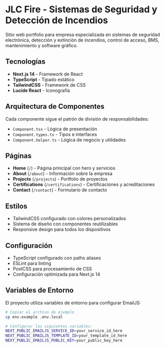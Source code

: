 # JLC Fire - Sistemas de Seguridad y Detección de Incendios

Sitio web portfolio para empresa especializada en sistemas de seguridad electrónica, detección y extinción de incendios, control de acceso, BMS, mantenimiento y software gráfico.

## Tecnologías

- **Next.js 14** - Framework de React
- **TypeScript** - Tipado estático
- **TailwindCSS** - Framework de CSS
- **Lucide React** - Iconografía

## Arquitectura de Componentes

Cada componente sigue el patrón de división de responsabilidades:

- `Component.tsx` - Lógica de presentación
- `Component.types.ts` - Tipos e interfaces
- `Component.helper.ts` - Lógica de negocio y utilidades

## Páginas

- **Home** (`/`) - Página principal con hero y servicios
- **About** (`/about`) - Información sobre la empresa
- **Projects** (`/projects`) - Portfolio de proyectos
- **Certifications** (`/certifications`) - Certificaciones y acreditaciones
- **Contact** (`/contact`) - Formulario de contacto

## Estilos

- TailwindCSS configurado con colores personalizados
- Sistema de diseño con componentes reutilizables
- Responsive design para todos los dispositivos

## Configuración

- TypeScript configurado con paths aliases
- ESLint para linting
- PostCSS para procesamiento de CSS
- Configuración optimizada para Next.js 14

## Variables de Entorno

El proyecto utiliza variables de entorno para configurar EmailJS:

```bash
# Copiar el archivo de ejemplo
cp env.example .env.local

# Configurar las siguientes variables:
NEXT_PUBLIC_EMAILJS_SERVICE_ID=your_service_id_here
NEXT_PUBLIC_EMAILJS_TEMPLATE_ID=your_template_id_here
NEXT_PUBLIC_EMAILJS_PUBLIC_KEY=your_public_key_here
```
